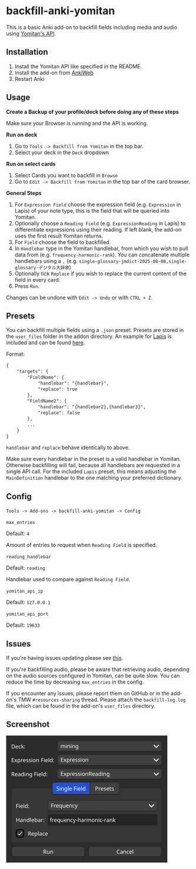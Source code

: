 # backfill-anki-yomitan

This is a basic Anki add-on to backfill fields including media and audio using [Yomitan's API](https://github.com/Kuuuube/yomitan-api).
## Installation
1. Install the Yomitan API like specified in the README.
2. Install the add-on from [AnkiWeb](https://ankiweb.net/shared/info/1184164376)
3. Restart Anki

## Usage
**Create a Backup of your profile/deck before doing any of these steps**

Make sure your Browser is running and the API is working.

**Run on deck**
1. Go to `Tools -> Backfill from Yomitan` in the top bar.
2. Select your deck in the `Deck` dropdown

**Run on select cards**
1. Select Cards you want to backfill in `Browse`
2. Go to `Edit -> Backfill from Yomitan` in the top bar of the card browser.

**General Steps**
1. For `Expression Field` choose the expression field (e.g. `Expression` in Lapis) of your note type, this is the field that will be queried into Yomitan.
2. Optionally choose a `Reading Field` (e.g. `ExpressionReading` in Lapis) to differentiate expressions using their reading. If left blank, the add-on uses the first result Yomitan returns.
3. For `Field` choose the field to backfilled.
4. In `Handlebar` type in the Yomitan handlebar, from which you wish to pull data from (e.g. `frequency-harmonic-rank`). You can concatenate multiple handlebars using a `,` (e.g. `single-glossary-jmdict-2025-08-08,single-glossary-デジタル大辞泉`)
5. Optionally tick `Replace` if you wish to replace the current content of the field in every card.
6. Press `Run`.

Changes can be undone with `Edit -> Undo` or with `CTRL + Z`.

## Presets
You can backfill multiple fields using a `.json` preset. Presets are stored in the `user_files` folder in the addon directory. An example for [Lapis](https://github.com/donkuri/lapis?tab=readme-ov-file#how-to-use-lapis) is included and can be found [here](https://github.com/Manhhao/backfill-anki-yomitan/tree/main/user_files/lapis.json).

Format:
```
{
    "targets": {
        "FieldName": {
            "handlebar": "{handlebar}",
            "replace": true
        },
        "FieldName2": {
            "handlebar": "{handlebar2},{handlebar3}",
            "replace": false
        },
        ...
    }
}
```
`handlebar` and `replace` behave identically to above.

Make sure every handlebar in the preset is a valid handlebar in Yomitan. Otherwise backfilling will fail, because all handlebars are requested in a single API call. For the included `Lapis` preset, this means adjusting the `MainDefinition` handlebar to the one matching your preferred dictionary.

## Config

`Tools -> Add-ons -> backfill-anki-yomitan -> Config`

`max_entries`

Default: `4`

Amount of entries to request when `Reading Field` is specified.

`reading_handlebar`

Default: `reading`

Handlebar used to compare against `Reading Field`.

`yomitan_api_ip`

Default: `127.0.0.1`

`yomitan_api_port`

Default: `19633`

## Issues
If you're having issues updating please see [this](https://github.com/Manhhao/backfill-anki-yomitan/issues/16).

If you're backfilling audio, please be aware that retrieving audio, depending on the audio sources configured in Yomitan, can be quite slow. You can reduce the time by decreasing `max_entries` in the config.

If you encounter any issues, please report them on GitHub or in the add-on's TMW `#resources-sharing` thread. Please attach the `backfill-log.log` file, which can be found in the add-on's `user_files` directory.

## Screenshot
![screenshot](https://github.com/Manhhao/backfill-anki-yomitan/blob/main/screenshot/image.png?raw=true)